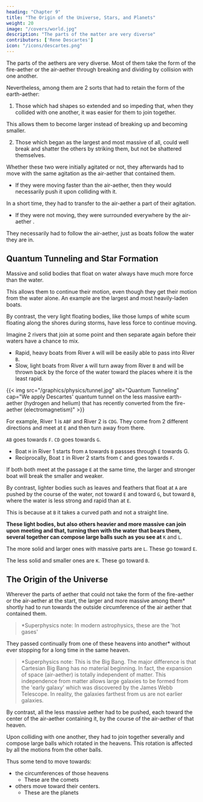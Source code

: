 ```yaml
---
heading: "Chapter 9"
title: "The Origin of the Universe, Stars, and Planets"
weight: 20
image: "/covers/world.jpg"
description: "The parts of the matter are very diverse"
contributors: ['Rene Descartes']
icon: "/icons/descartes.png"
---
```




The parts of the <!-- matter --> aethers are very diverse. Most of them take the form of the fire-aether or the air-aether through breaking and dividing by collision with one another.

Nevertheless, among them are 2 sorts that had to retain the form of the earth-aether:
 <!-- third element -->

1. Those which had shapes so extended and so impeding that, when they collided with one another, it was easier for them to join together. 

This allows them to become larger instead of breaking up and becoming smaller. 

2. Those which began as the largest and most massive of all, could well break and shatter the others by striking them, but not be shattered themselves.

<!-- > *Superphysics note: This is now known as Quantum Entanglement -->

Whether these two were initially agitated or not, they afterwards had to move with the same agitation as the air-aether that contained them. <!-- matter of the heaven -->
- If they were moving faster than the air-aether, then they would necessarily push it upon colliding with it. 

In a short time, they had to transfer to the air-aether a part of their agitation. 

- If they were not moving, they were surrounded everywhere by the air-aether <!-- that matter of the heaven -->. 

They necessarily had to follow the air-aether, just as boats <!-- and diverse other bodies floating on water (both the largest and most massive and those that are less so) --> follow the water they are in. <!--  when there is nothing else to impede them from doing so.[43] -->


## Quantum Tunneling and Star Formation

Massive and solid bodies that float on water always have much more force than the water. 

This allows them to continue their motion, even though they get their motion from the water alone. An example are the largest and most heavily-laden boats. 

By contrast, the very light floating bodies, like those lumps of white scum floating along the shores during storms, have less force to continue moving.

Imagine 2 rivers that join at some point and then separate again before their waters have a chance to mix.
- Rapid, heavy boats from River `A` will will be easily able to pass into River `B`. 
- Slow, light boats from River `A` will turn away from River `B` and will be thrown back by the force of the water toward the places where it is the least rapid.

{{< img src="/graphics/physics/tunnel.jpg" alt="Quantum Tunneling" cap="We apply Descartes' quantum tunnel on the less massive earth-aether (hydrogen and helium) that has recently converted from the fire-aether (electromagnetism)" >}}


<!-- (which one must suppose to be very calm and to have a rather equal force, but also to be very rapid) ,  -->

<!-- then boats or other rather massive and heavy bodies that are borne by the course of the one river , while the lightest bodies  -->

For example, River 1 is `ABF` and River 2 is `CDG`. They come from 2 different directions and meet at `E` and then turn away from there. 

`AB` goes towards `F`. `CD` goes towards `G`.
- Boat `H` in River 1 starts from `A` towards `B` passses through `E` towards G. 
- Reciprocally, Boat `I` in River 2 starts from `C` and goes towards `F`.

If both both meet at the passage `E` at the same time, the larger and stronger boat will break the smaller and weaker. 

By contrast, lighter bodies such as leaves and feathers that float at `A` are pushed by the course of the water, not toward `E` and toward `G`, but toward `B`, where the water is less strong and rapid than at `E`. 

This is because at `B` it takes a curved path and not a straight line.  

**These light bodies, but also others heavier and more massive can join upon meeting and that, turning then with the water that bears them, several together can compose large balls such as you see at** `K` and `L`.

The more solid and larger ones with massive parts are `L`. These go toward `E`. 

The less solid and smaller ones are `K`. These go toward `B`.

<!-- , according as each is more or less solid and composed of more or less large and massive parts. -->


## The Origin of the Universe

Wherever the parts of aether that could not take the form of the fire-aether or the air-aether at the start, the larger and more massive among them* shortly had to run towards the outside circumference of the <!-- heavens --> air aether that contained them. 

> *Superphysics note: In modern astrophysics, these are the 'hot gases'


They passed continually from one of these heavens into another* without ever stopping for a long time in the same heaven.

> *Superphysics note: This is the Big Bang. The major difference is that Cartesian Big Bang has no material beginning. In fact, the expansion of space (air-aether) is totally independent of matter.  This independence from matter allows large galaxies to be formed from the 'early galaxy' which was discovered by the James Webb Telescope. In reality, the galaxies farthest from us are not earlier galaxies. 


By contrast, all the less massive aether had to be pushed, each toward the center of the air-aether <!-- heaven --> containing it, by the course of the air-aether of that heaven. 

Upon colliding with one another, they had to join together severally and compose large balls which rotated in the heavens. This rotation is affected by all the motions from the other balls.

<!-- , have there a motion tempered by all the motions the separate parts could have if they were in fact separate.  -->

Thus some tend to move towards:
- the circumferences of those heavens
  - These are the comets
- others move toward their centers.
  - These are the planets

